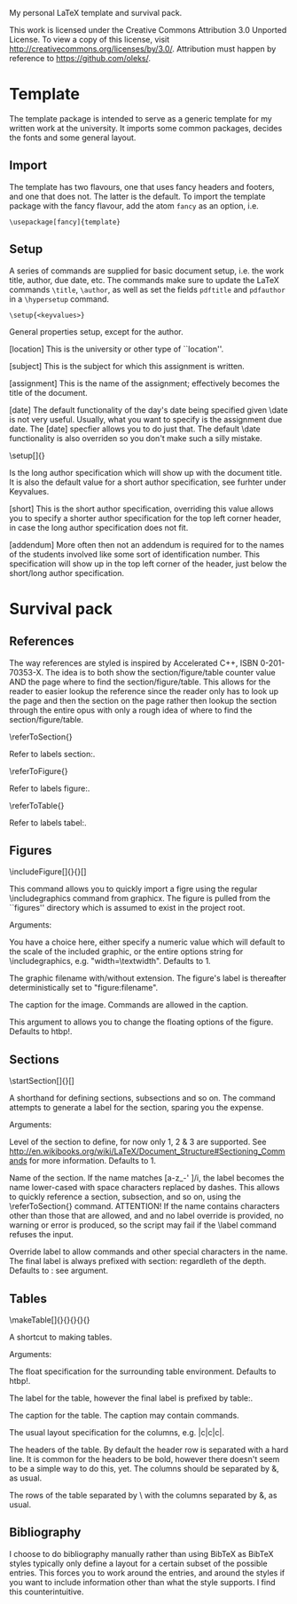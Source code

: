 My personal LaTeX template and survival pack.

This work is licensed under the Creative Commons Attribution 3.0 Unported
License. To view a copy of this license, visit
http://creativecommons.org/licenses/by/3.0/. Attribution must happen by
reference to https://github.com/oleks/.

# Template

The template package is intended to serve as a generic template for my written
work at the university. It imports some common packages, decides the fonts and
some general layout.

## Import

The template has two flavours, one that uses fancy headers and footers, and one
that does not. The latter is the default. To import the template package with
the fancy flavour, add the atom `fancy` as an option, i.e.

    \usepackage[fancy]{template}

## Setup

A series of commands are supplied for basic document setup, i.e. the work
title, author, due date, etc. The commands make sure to update the LaTeX
commands `\title`, `\author`, as well as set the fields `pdftitle` and
`pdfauthor` in a `\hypersetup` command.

    \setup{<keyvalues>}

General properties setup, except for the author.

<keyvalues>

[location] This is the university or other type of ``location''.

[subject] This is the subject for which this assignment is written.

[assignment] This is the name of the assignment; effectively becomes the
title of the document.

[date] The default functionality of the day's date being specified given \date
is not very useful. Usually, what you want to specify is the assignment due
date. The [date] specfier allows you to do just that. The default \date
functionality is also overriden so you don't make such a silly mistake.

\setup[<keyvalues>]{<author>}

<author> Is the long author specification which will show up with the document
title. It is also the default value for a short author specification, see
furhter under Keyvalues.

<keyvalues>

[short] This is the short author specification, overriding this value allows
you to specify a shorter author specification for the top left corner header,
in case the long author specification does not fit.

[addendum] More often then not an addendum is required for to the names of the
students involved like some sort of identification number. This specification
will show up in the top left corner of the header, just below the short/long
author specification.

# Survival pack

## References

The way references are styled is inspired by Accelerated C++, ISBN
0-201-70353-X. The idea is to both show the section/figure/table counter value
AND the page where to find the section/figure/table. This allows for the reader
to easier lookup the reference since the reader only has to look up the page
and then the section on the page rather then lookup the section through the
entire opus with only a rough idea of where to find the section/figure/table.

\referToSection{<label>}

Refer to labels section:<label>.


\referToFigure{<label>}

Refer to labels figure:<label>.


\referToTable{<label>}

Refer to labels tabel:<label>.


## Figures

\includeFigure[<options>]{<filename>}{<caption>}[<float>]

This command allows you to quickly import a figre using the regular
\includegraphics command from graphicx. The figure is pulled from the
``figures'' directory which is assumed to exist in the project root.

Arguments:

<options> You have a choice here, either specify a numeric value which will
default to the scale of the included graphic, or the entire options string for
\includegraphics, e.g. "width=\textwidth". Defaults to 1.

<filename> The graphic filename with/without extension. The figure's label is
thereafter deterministically set to "figure:filename".

<caption> The caption for the image. Commands are allowed in the caption.

<float> This argument to allows you to change the floating options of the figure.
Defaults to htbp!.

## Sections

\startSection[<level>]{<name>}[<label>]

A shorthand for defining sections, subsections and so on. The command attempts
to generate a label for the section, sparing you the expense.

Arguments:

<level> Level of the section to define, for now only 1, 2 & 3 are supported.
See http://en.wikibooks.org/wiki/LaTeX/Document_Structure#Sectioning_Commands
for more information. Defaults to 1.

<name> Name of the section. If the name matches [a-z_-' ]/i, the label becomes
the name lower-cased with space characters replaced by dashes. This allows to
quickly reference a section, subsection, and so on, using the
\referToSection{<label>} command. ATTENTION! If the name contains characters
other than those that are allowed, and and no label override is provided, no
warning or error is produced, so the script may fail if the \label command
refuses the input. 

<label> Override label to allow commands and other special characters in the
name. The final label is always prefixed with section: regardleth of the depth.
Defaults to : see <name> argument.

## Tables

\makeTable[<float>]{<label>}{<caption>}{<layout>}{<headers>}{<rows>}

A shortcut to making tables.

Arguments:

<float> The float specification for the surrounding table environment. Defaults
to htbp!.

<label> The label for the table, however the final label is prefixed by table:.

<caption> The caption for the table. The caption may contain commands.

<layout> The usual layout specification for the columns, e.g. |c|c|c|.

<headers> The headers of the table. By default the header row is separated with
a hard line. It is common for the headers to be bold, however there doesn't
seem to be a simple way to do this, yet. The columns should be separated by &,
as usual.

<rows> The rows of the table separated by \\ with the columns separated by &,
as usual.

## Bibliography

I choose to do bibliography manually rather than using BibTeX as BibTeX styles
typically only define a layout for a certain subset of the possible entries.
This forces you to work around the entries, and around the styles if you want
to include information other than what the style supports. I find this
counterintuitive.
